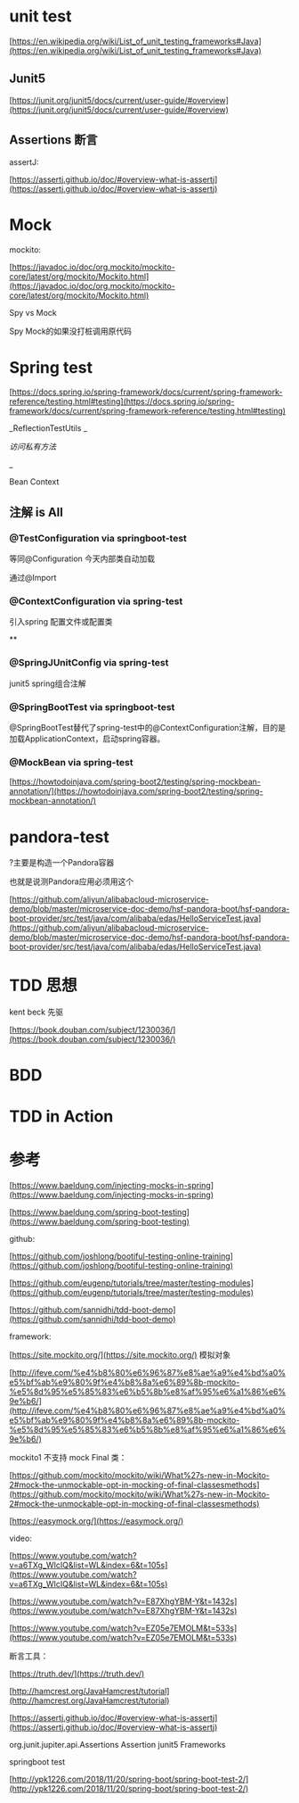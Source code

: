 # unit test
[https://en.wikipedia.org/wiki/List_of_unit_testing_frameworks#Java](https://en.wikipedia.org/wiki/List_of_unit_testing_frameworks#Java)

##

## Junit5
[https://junit.org/junit5/docs/current/user-guide/#overview](https://junit.org/junit5/docs/current/user-guide/#overview)

## Assertions 断言
assertJ:

[https://assertj.github.io/doc/#overview-what-is-assertj](https://assertj.github.io/doc/#overview-what-is-assertj)

# Mock
mockito:

[https://javadoc.io/doc/org.mockito/mockito-core/latest/org/mockito/Mockito.html](https://javadoc.io/doc/org.mockito/mockito-core/latest/org/mockito/Mockito.html)

Spy vs Mock

Spy Mock的如果没打桩调用原代码

# Spring test
[https://docs.spring.io/spring-framework/docs/current/spring-framework-reference/testing.html#testing](https://docs.spring.io/spring-framework/docs/current/spring-framework-reference/testing.html#testing)

_ReflectionTestUtils _

_访问私有方法_

_

Bean Context

## 注解 is All

### @TestConfiguration via springboot-test
 等同@Configuration 今天内部类自动加载

 通过@Import

### @ContextConfiguration via spring-test
 引入spring 配置文件或配置类

**

### @SpringJUnitConfig via spring-test
junit5 spring组合注解

### @SpringBootTest via springboot-test
@SpringBootTest替代了spring-test中的@ContextConfiguration注解，目的是加载ApplicationContext，启动spring容器。

### @MockBean via spring-test
[https://howtodoinjava.com/spring-boot2/testing/spring-mockbean-annotation/](https://howtodoinjava.com/spring-boot2/testing/spring-mockbean-annotation/)

# pandora-test

?主要是构造一个Pandora容器

也就是说测Pandora应用必须用这个

[https://github.com/aliyun/alibabacloud-microservice-demo/blob/master/microservice-doc-demo/hsf-pandora-boot/hsf-pandora-boot-provider/src/test/java/com/alibaba/edas/HelloServiceTest.java](https://github.com/aliyun/alibabacloud-microservice-demo/blob/master/microservice-doc-demo/hsf-pandora-boot/hsf-pandora-boot-provider/src/test/java/com/alibaba/edas/HelloServiceTest.java)

# TDD 思想
kent beck 先驱

[https://book.douban.com/subject/1230036/](https://book.douban.com/subject/1230036/)

# BDD

# TDD in Action

# 参考

[https://www.baeldung.com/injecting-mocks-in-spring](https://www.baeldung.com/injecting-mocks-in-spring)

[https://www.baeldung.com/spring-boot-testing](https://www.baeldung.com/spring-boot-testing)

github:

[https://github.com/joshlong/bootiful-testing-online-training](https://github.com/joshlong/bootiful-testing-online-training)

[https://github.com/eugenp/tutorials/tree/master/testing-modules](https://github.com/eugenp/tutorials/tree/master/testing-modules)

[https://github.com/sannidhi/tdd-boot-demo](https://github.com/sannidhi/tdd-boot-demo)

framework:

[https://site.mockito.org/](https://site.mockito.org/) 模拟对象

[http://ifeve.com/%e4%b8%80%e6%96%87%e8%ae%a9%e4%bd%a0%e5%bf%ab%e9%80%9f%e4%b8%8a%e6%89%8b-mockito-%e5%8d%95%e5%85%83%e6%b5%8b%e8%af%95%e6%a1%86%e6%9e%b6/](http://ifeve.com/%e4%b8%80%e6%96%87%e8%ae%a9%e4%bd%a0%e5%bf%ab%e9%80%9f%e4%b8%8a%e6%89%8b-mockito-%e5%8d%95%e5%85%83%e6%b5%8b%e8%af%95%e6%a1%86%e6%9e%b6/)

mockito1 不支持 mock Final 类：

[https://github.com/mockito/mockito/wiki/What%27s-new-in-Mockito-2#mock-the-unmockable-opt-in-mocking-of-final-classesmethods](https://github.com/mockito/mockito/wiki/What%27s-new-in-Mockito-2#mock-the-unmockable-opt-in-mocking-of-final-classesmethods)

[https://easymock.org/](https://easymock.org/)

video:

[https://www.youtube.com/watch?v=a6TXg_WIcIQ&list=WL&index=6&t=105s](https://www.youtube.com/watch?v=a6TXg_WIcIQ&list=WL&index=6&t=105s)

[https://www.youtube.com/watch?v=E87XhgYBM-Y&t=1432s](https://www.youtube.com/watch?v=E87XhgYBM-Y&t=1432s)

[https://www.youtube.com/watch?v=EZ05e7EMOLM&t=533s](https://www.youtube.com/watch?v=EZ05e7EMOLM&t=533s)

断言工具：

[https://truth.dev/](https://truth.dev/)

[http://hamcrest.org/JavaHamcrest/tutorial](http://hamcrest.org/JavaHamcrest/tutorial)

[https://assertj.github.io/doc/#overview-what-is-assertj](https://assertj.github.io/doc/#overview-what-is-assertj)

org.junit.jupiter.api.Assertions Assertion junit5 Frameworks

springboot test

[http://ypk1226.com/2018/11/20/spring-boot/spring-boot-test-2/](http://ypk1226.com/2018/11/20/spring-boot/spring-boot-test-2/)